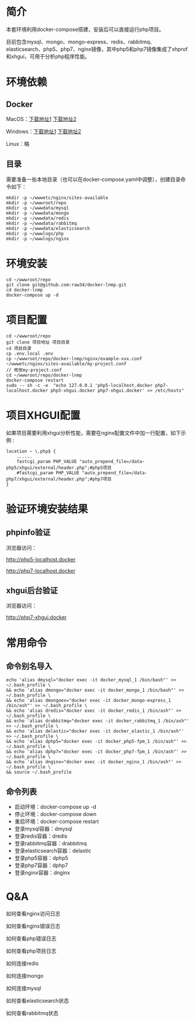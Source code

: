 # 简介
本套环境利用docker-compose搭建，安装后可以直接运行php项目。

目前包含mysql、mongo、mongo-express、redis、rabbitmq、elasticsearch、php5、php7、nginx镜像，其中php5和php7镜像集成了xhprof和xhgui，可用于分析php程序性能。



# 环境依赖
## Docker

MacOS：[下载地址1](https://download.docker.com/mac/stable/Docker.dmg) [下载地址2](https://dn-dao-github-mirror.qbox.me/docker/install/mac/Docker.dmg)

Windows：[下载地址1](https://download.docker.com/win/stable/Docker%20for%20Windows%20Installer.exe) [下载地址2](https://dn-dao-github-mirror.qbox.me/docker/install/windows/InstallDocker.msi)

Linux：略

## 目录

需要准备一些本地目录（也可以在docker-compose.yaml中调整），创建目录命令如下：

```
mkdir -p ~/wwwetc/nginx/sites-available
mkdir -p ~/wwwroot/repo
mkdir -p ~/wwwdata/mysql
mkdir -p ~/wwwdata/mongo
mkdir -p ~/wwwdata/redis
mkdir -p ~/wwwdata/rabbitmq
mkdir -p ~/wwwdata/elasticsearch
mkdir -p ~/wwwlogs/php
mkdir -p ~/wwwlogs/nginx
```

# 环境安装
```
cd ~/wwwroot/repo
git clone git@github.com:raw34/docker-lnmp.git
cd docker-lnmp
docker-compose up -d
```


# 项目配置
```
cd ~/wwwroot/repo
git clone 项目地址 项目目录
cd 项目目录
cp .env.local .env
cp ~/wwwroot/repo/docker-lnmp/nginx/example-xxx.conf ~/wwwetc/nginx/sites-available/my-project.conf
// 修改my-project.conf
cd ~/wwwroot/repo/docker-lnmp
docker-compose restart
sudo -- sh -c -e  "echo 127.0.0.1 'php5-localhost.docker php7-localhost.docker php5-xhgui.docker php7-xhgui.docker' >> /etc/hosts"
```



# 项目XHGUI配置
如果项目需要利用xhgui分析性能，需要在nginx配置文件中加一行配置，如下示例 :

```
location ~ \.php$ {
    ......
    fastcgi_param PHP_VALUE "auto_prepend_file=/data-php5/xhgui/external/header.php";#php5项目
    #fastcgi_param PHP_VALUE "auto_prepend_file=/data-php7/xhgui/external/header.php";#php7项目
}
```


# 验证环境安装结果
## phpinfo验证
浏览器访问：

http://php5-localhost.docker

http://php7-localhost.docker

## xhgui后台验证
浏览器访问：

http://php7-xhgui.docker



# 常用命令
## 命令别名导入
```
echo 'alias dmysql="docker exec -it docker_mysql_1 /bin/bash"' >> ~/.bash_profile \
&& echo 'alias dmongo="docker exec -it docker_mongo_1 /bin/bash"' >> ~/.bash_profile \
&& echo 'alias dmongoex="docker exec -it docker_mongo-express_1 /bin/ash"' >> ~/.bash_profile \
&& echo 'alias dredis="docker exec -it docker_redis_1 /bin/ash"' >> ~/.bash_profile \
&& echo 'alias drabbitmq="docker exec -it docker_rabbitmq_1 /bin/ash"' >> ~/.bash_profile \
&& echo 'alias delastic="docker exec -it docker_elastic_1 /bin/ash"' >> ~/.bash_profile \
&& echo 'alias dphp5="docker exec -it docker_php5-fpm_1 /bin/ash"' >> ~/.bash_profile \
&& echo 'alias dphp7="docker exec -it docker_php7-fpm_1 /bin/ash"' >> ~/.bash_profile \
&& echo 'alias dnginx="docker exec -it docker_nginx_1 /bin/ash"' >> ~/.bash_profile \
&& source ~/.bash_profile
```

## 命令列表
- 启动环境：docker-compose up -d
- 停止环境：docker-compose down
- 重启环境：docker-compose restart
- 登录mysql容器：dmysql
- 登录redis容器：dredis
- 登录rabbitmq容器：drabbitmq
- 登录elasticsearch容器：delastic
- 登录php5容器：dphp5
- 登录php7容器：dphp7
- 登录nginx容器：dnginx



# Q&A
如何查看nginx访问日志

如何查看nginx错误日志

如何查看php错误日志

如何查看php项目日志

如何连接redis

如何连接mongo

如何连接mysql

如何查看elasticsearch状态

如何查看rabbitmq状态


